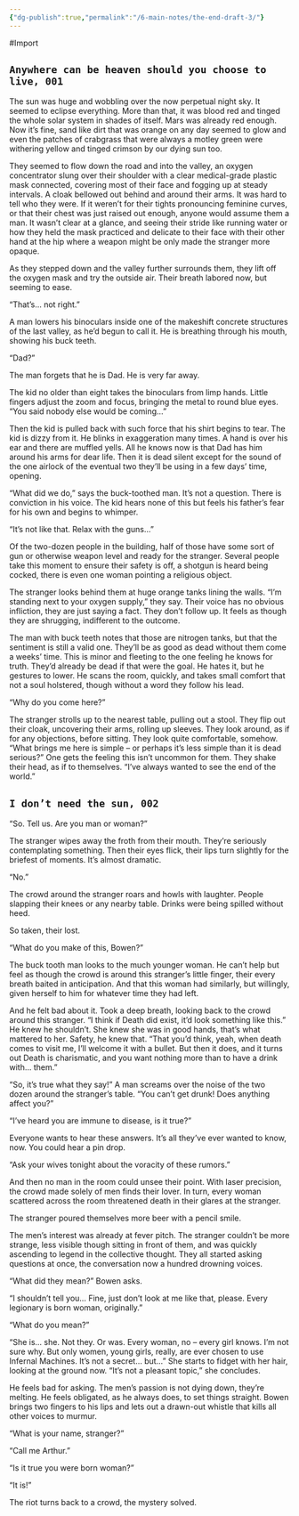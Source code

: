 ```yaml
---
{"dg-publish":true,"permalink":"/6-main-notes/the-end-draft-3/"}
---
```


#Import 

## `Anywhere can be heaven should you choose to live, 001`

The sun was huge and wobbling over the now perpetual night sky. It seemed to eclipse everything. More than that, it was blood red and tinged the whole solar system in shades of itself. Mars was already red enough. Now it’s fine, sand like dirt that was orange on any day seemed to glow and even the patches of crabgrass that were always a motley green were withering yellow and tinged crimson by our dying sun too.

They seemed to flow down the road and into the valley, an oxygen concentrator slung over their shoulder with a clear medical-grade plastic mask connected, covering most of their face and fogging up at steady intervals. A cloak bellowed out behind and around their arms. It was hard to tell who they were. If it weren’t for their tights pronouncing feminine curves, or that their chest was just raised out enough, anyone would assume them a man. It wasn’t clear at a glance, and seeing their stride like running water or how they held the mask practiced and delicate to their face with their other hand at the hip where a weapon might be only made the stranger more opaque. 

As they stepped down and the valley further surrounds them, they lift off the oxygen mask and try the outside air. Their breath labored now, but seeming to ease. 

“That’s… not right.”

 A man lowers his binoculars inside one of the makeshift concrete structures of the last valley, as he’d begun to call it. He is breathing through his mouth, showing his buck teeth. 

“Dad?” 

The man forgets that he is Dad. He is very far away. 

The kid no older than eight takes the binoculars from limp hands. Little fingers adjust the zoom and focus, bringing the metal to round blue eyes. “You said nobody else would be coming…”

Then the kid is pulled back with such force that his shirt begins to tear. The kid is dizzy from it. He blinks in exaggeration many times. A hand is over his ear and there are muffled yells. All he knows now is that Dad has him around his arms for dear life. Then it is dead silent except for the sound of the one airlock of the eventual two they’ll be using in a few days’ time, opening.

“What did we do,” says the buck-toothed man. It’s not a question. There is conviction in his voice. The kid hears none of this but feels his father’s fear for his own and begins to whimper.

“It’s not like that. Relax with the guns…”

Of the two-dozen people in the building, half of those have some sort of gun or otherwise weapon level and ready for the stranger. Several people take this moment to ensure their safety is off, a shotgun is heard being cocked, there is even one woman pointing a religious object.

The stranger looks behind them at huge orange tanks lining the walls. “I’m standing next to your oxygen supply,” they say. Their voice has no obvious infliction, they are just saying a fact. They don’t follow up. It feels as though they are shrugging, indifferent to the outcome. 

The man with buck teeth notes that those are nitrogen tanks, but that the sentiment is still a valid one. They’ll be as good as dead without them come a weeks’ time. This is minor and fleeting to the one feeling he knows for truth. They’d already be dead if that were the goal. He hates it, but he gestures to lower. He scans the room, quickly, and takes small comfort that not a soul holstered, though without a word they follow his lead.

“Why do you come here?” 

The stranger strolls up to the nearest table, pulling out a stool. They flip out their cloak, uncovering their arms, rolling up sleeves. They look around, as if for any objections, before sitting. They look quite comfortable, somehow. “What brings me here is simple – or perhaps it’s less simple than it is dead serious?” One gets the feeling this isn’t uncommon for them. They shake their head, as if to themselves. “I’ve always wanted to see the end of the world.”

## `I don’t need the sun, 002`

“So. Tell us. Are you man or woman?” 

The stranger wipes away the froth from their mouth. They’re seriously contemplating something. Then their eyes flick, their lips turn slightly for the briefest of moments. It’s almost dramatic. 

“No.” 

The crowd around the stranger roars and howls with laughter. People slapping their knees or any nearby table. Drinks were being spilled without heed. 

So taken, their lost.

“What do you make of this, Bowen?” 

The buck tooth man looks to the much younger woman. He can’t help but feel as though the crowd is around this stranger’s little finger, their every breath baited in anticipation. And that this woman had similarly, but willingly, given herself to him for whatever time they had left.

And he felt bad about it. Took a deep breath, looking back to the crowd around this stranger. “I think if Death did exist, it’d look something like this.” He knew he shouldn’t. She knew she was in good hands, that’s what mattered to her. Safety, he knew that. “That you’d think, yeah, when death comes to visit me, I’ll welcome it with a bullet. But then it does, and it turns out Death is charismatic, and you want nothing more than to have a drink with… them.”

“So, it’s true what they say\!” A man screams over the noise of the two dozen around the stranger’s table. “You can’t get drunk\! Does anything affect you?”

“I’ve heard you are immune to disease, is it true?” 

Everyone wants to hear these answers. It’s all they’ve ever wanted to know, now. You could hear a pin drop. 

“Ask your wives tonight about the voracity of these rumors.” 

And then no man in the room could unsee their point. With laser precision, the crowd made solely of men finds their lover. In turn, every woman scattered across the room threatened death in their glares at the stranger. 

The stranger poured themselves more beer with a pencil smile. 

The men’s interest was already at fever pitch. The stranger couldn’t be more strange, less visible though sitting in front of them, and was quickly ascending to legend in the collective thought. They all started asking questions at once, the conversation now a hundred drowning voices. 

“What did they mean?” Bowen asks.

“I shouldn’t tell you… Fine, just don’t look at me like that, please. Every legionary is born woman, originally.” 

“What do you mean?” 

“She is… she. Not they. Or was. Every woman, no – every girl knows. I’m not sure why. But only women, young girls, really, are ever chosen to use Infernal Machines. It’s not a secret… but…” She starts to fidget with her hair, looking at the ground now. “It’s not a pleasant topic,” she concludes. 

He feels bad for asking. The men’s passion is not dying down, they’re melting. He feels obligated, as he always does, to set things straight. Bowen brings two fingers to his lips and lets out a drawn-out whistle that kills all other voices to murmur. 

“What is your name, stranger?”

“Call me Arthur.”

“Is it true you were born woman?”

“It is\!” 

The riot turns back to a crowd, the mystery solved. 

